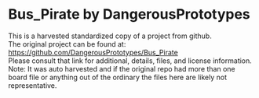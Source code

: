 
# Bus_Pirate by DangerousPrototypes  
This is a harvested standardized copy of a project from github.  
The original project can be found at:  
https://github.com/DangerousPrototypes/Bus_Pirate  
Please consult that link for additional, details, files, and license information.  
Note: It was auto harvested and if the original repo had more than one board file or anything out of the ordinary the files here are likely not representative.  
    